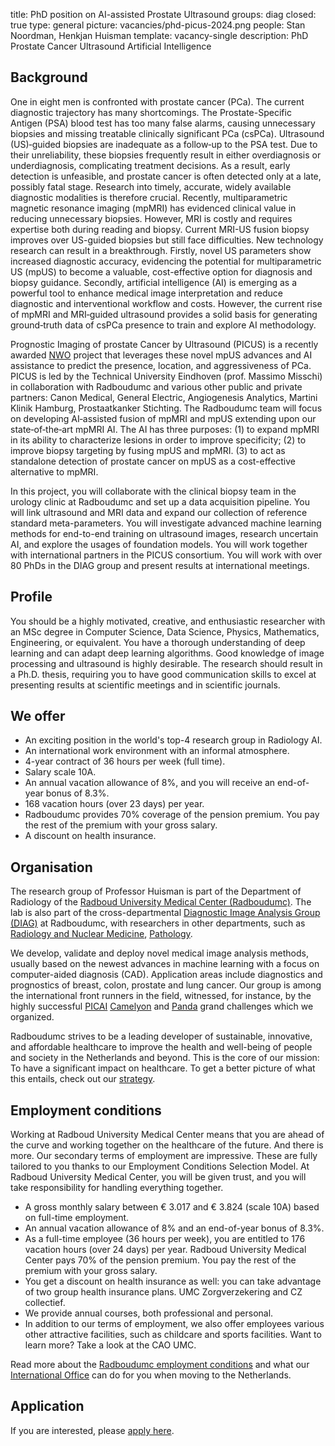 title: PhD position on AI-assisted Prostate Ultrasound
groups: diag
closed: true
type: general
picture: vacancies/phd-picus-2024.png
people: Stan Noordman, Henkjan Huisman
template: vacancy-single
description: PhD Prostate Cancer Ultrasound Artificial Intelligence

## Background
One in eight men is confronted with prostate cancer (PCa). The current diagnostic trajectory has many shortcomings. The Prostate-Specific Antigen (PSA) blood test has too many false alarms, causing unnecessary biopsies and missing treatable clinically significant PCa (csPCa). Ultrasound (US)‐guided biopsies are inadequate as a follow‐up to the PSA test. Due to their unreliability, these biopsies frequently result in either overdiagnosis or underdiagnosis, complicating treatment decisions. As a result, early detection is unfeasible, and prostate cancer is often detected only at a late, possibly fatal stage. Research into timely, accurate, widely available diagnostic modalities is therefore crucial. Recently, multiparametric magnetic resonance imaging (mpMRI) has evidenced clinical value in reducing unnecessary biopsies. However, MRI is costly and requires expertise both during reading and biopsy. Current MRI-US fusion biopsy improves over US-guided biopsies but still face difficulties. New technology research can result in a breakthrough. Firstly, novel US parameters show increased diagnostic accuracy, evidencing the potential for multiparametric US (mpUS) to become a valuable, cost-effective option for diagnosis and biopsy guidance. Secondly, artificial intelligence (AI) is emerging as a powerful tool to enhance medical image interpretation and reduce diagnostic and interventional workflow and costs. However, the current rise of mpMRI and MRI‐guided ultrasound provides a solid basis for generating ground‐truth data of csPCa presence to train and explore AI methodology.

Prognostic Imaging of prostate Cancer by Ultrasound (PICUS) is a recently awarded [NWO](www.nwo.nl) project that leverages these novel mpUS advances and AI assistance to predict the presence, location, and aggressiveness of PCa. PICUS is led by the Technical University Eindhoven (prof. Massimo Misschi) in collaboration with Radboudumc and various other public and private partners: Canon Medical, General Electric, Angiogenesis Analytics, Martini Klinik Hamburg, Prostaatkanker Stichting. The Radboudumc team will focus on developing AI‐assisted fusion of mpMRI and mpUS extending upon our state‐of‐the‐art mpMRI AI. The AI has three purposes: (1) to expand mpMRI in its ability to characterize lesions in order to improve specificity; (2) to improve biopsy targeting by fusing mpUS and mpMRI. (3) to act as standalone detection of prostate cancer on mpUS as a cost-effective alternative to mpMRI.

In this project, you will collaborate with the clinical biopsy team in the urology clinic at Radboudumc and set up a data acquisition pipeline. You will link ultrasound and MRI data and expand our collection of reference standard meta-parameters. You will investigate advanced machine learning methods for end-to-end training on ultrasound images, research uncertain AI, and explore the usages of foundation models. You will work together with international partners in the PICUS consortium. You will work with over 80 PhDs in the DIAG group and present results at international meetings.

## Profile
You should be a highly motivated, creative, and enthusiastic researcher with an MSc degree in Computer Science, Data Science, Physics, Mathematics, Engineering, or equivalent. You have a thorough understanding of deep learning and can adapt deep learning algorithms. Good knowledge of image processing and ultrasound is highly desirable. The research should result in a Ph.D. thesis, requiring you to have good communication skills to excel at presenting results at scientific meetings and in scientific journals.

## We offer
- An exciting position in the world's top-4 research group in Radiology AI.
- An international work environment with an informal atmosphere.
- 4-year contract of 36 hours per week (full time).
- Salary scale 10A.
- An annual vacation allowance of 8%, and you will receive an end-of-year bonus of 8.3%.
- 168 vacation hours (over 23 days) per year.
- Radboudumc provides 70% coverage of the pension premium. You pay the rest of the premium with your gross salary.
- A discount on health insurance.

## Organisation
The research group of Professor Huisman is part of the Department of Radiology of the [Radboud University Medical Center (Radboudumc)](https://www.radboudumc.nl). The lab is also part of the cross-departmental [Diagnostic Image Analysis Group (DIAG)](https://www.diagnijmegen.nl) at Radboudumc, with researchers in other departments, such as [Radiology and Nuclear Medicine](https://www.radboudumc.nl/afdelingen/radiologie-en-nucleaire-geneeskunde), [Pathology](https://www.radboudumc.nl/afdelingen/pathologie).

We develop, validate and deploy novel medical image analysis methods, usually based on the newest advances in machine learning with a focus on computer-aided diagnosis (CAD). Application areas include diagnostics and prognostics of breast, colon, prostate and lung cancer. Our group is among the international front runners in the field, witnessed, for instance, by the highly successful [PICAI](https://pi-cai.grand-challenge.org/) [Camelyon](https://camelyon16.grand-challenge.org/) and [Panda](https://panda.grand-challenge.org/) grand challenges which we organized.

Radboudumc strives to be a leading developer of sustainable, innovative, and affordable healthcare to improve the health and well-being of people and society in the Netherlands and beyond. This is the core of our mission: To have a significant impact on healthcare. To get a better picture of what this entails, check out our [strategy](https://www.radboudumc.nl/en/about-radboudumc/our-strategy).

## Employment conditions
Working at Radboud University Medical Center means that you are ahead of the curve and working together on the healthcare of the future. And there is more. Our secondary terms of employment are impressive. These are fully tailored to you thanks to our Employment Conditions Selection Model. At Radboud University Medical Center, you will be given trust, and you will take responsibility for handling everything together.

- A gross monthly salary between € 3.017 and € 3.824 (scale 10A) based on full-time employment.
- An annual vacation allowance of 8% and an end-of-year bonus of 8.3%.
- As a full-time employee (36 hours per week), you are entitled to 176 vacation hours (over 24 days) per year.
Radboud University Medical Center pays 70% of the pension premium. You pay the rest of the premium with your gross salary.
- You get a discount on health insurance as well: you can take advantage of two group health insurance plans. UMC Zorgverzekering and CZ collectief.
- We provide annual courses, both professional and personal.
- In addition to our terms of employment, we also offer employees various other attractive facilities, such as childcare and sports facilities. Want to learn more? Take a look at the CAO UMC.

Read more about the [Radboudumc employment conditions](https://www.radboudumc.nl/en/working-at/what-do-we-offer/terms-and-conditions) and what our [International Office](https://www.radboudumc.nl/en/working-at/international-office) can do for you when moving to the Netherlands.

## Application
If you are interested, please [apply here](https://www.radboudumc.nl/en/vacancies/144961-phd-candidate-ai-assisted-prostate-ultrasound). 
